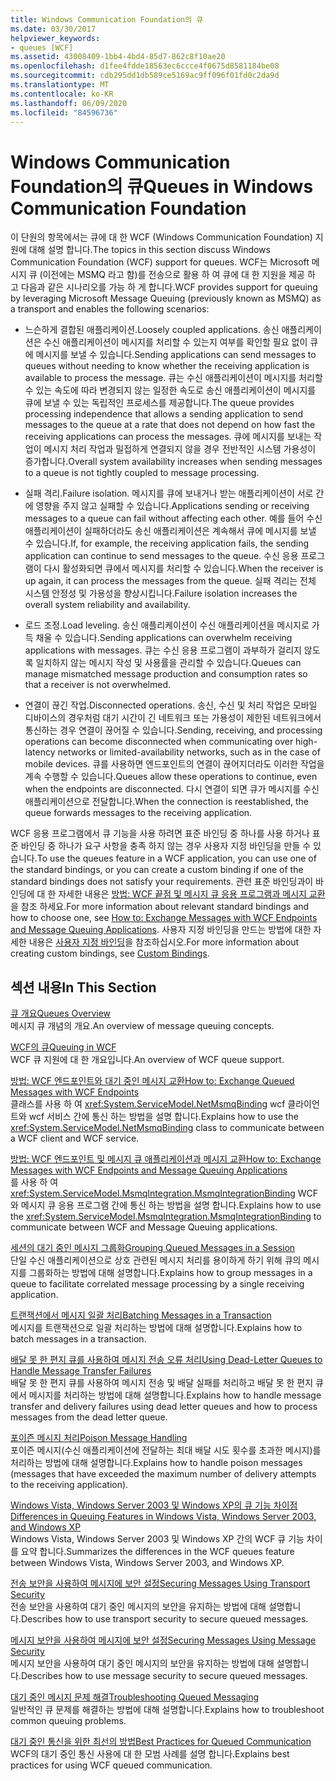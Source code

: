 ```yaml
---
title: Windows Communication Foundation의 큐
ms.date: 03/30/2017
helpviewer_keywords:
- queues [WCF]
ms.assetid: 43008409-1bb4-4bd4-85d7-862c8f10ae20
ms.openlocfilehash: d1fee4fdde18563ec6ccce4f0675d8581184be08
ms.sourcegitcommit: cdb295dd1db589ce5169ac9ff096f01fd0c2da9d
ms.translationtype: MT
ms.contentlocale: ko-KR
ms.lasthandoff: 06/09/2020
ms.locfileid: "84596736"
---
```

# <a name="queues-in-windows-communication-foundation"></a><span data-ttu-id="68e7d-102">Windows Communication Foundation의 큐</span><span class="sxs-lookup"><span data-stu-id="68e7d-102">Queues in Windows Communication Foundation</span></span>
<span data-ttu-id="68e7d-103">이 단원의 항목에서는 큐에 대 한 WCF (Windows Communication Foundation) 지원에 대해 설명 합니다.</span><span class="sxs-lookup"><span data-stu-id="68e7d-103">The topics in this section discuss Windows Communication Foundation (WCF) support for queues.</span></span> <span data-ttu-id="68e7d-104">WCF는 Microsoft 메시지 큐 (이전에는 MSMQ 라고 함)를 전송으로 활용 하 여 큐에 대 한 지원을 제공 하 고 다음과 같은 시나리오를 가능 하 게 합니다.</span><span class="sxs-lookup"><span data-stu-id="68e7d-104">WCF provides support for queuing by leveraging Microsoft Message Queuing (previously known as MSMQ) as a transport and enables the following scenarios:</span></span>  
  
- <span data-ttu-id="68e7d-105">느슨하게 결합된 애플리케이션.</span><span class="sxs-lookup"><span data-stu-id="68e7d-105">Loosely coupled applications.</span></span> <span data-ttu-id="68e7d-106">송신 애플리케이션은 수신 애플리케이션이 메시지를 처리할 수 있는지 여부를 확인할 필요 없이 큐에 메시지를 보낼 수 있습니다.</span><span class="sxs-lookup"><span data-stu-id="68e7d-106">Sending applications can send messages to queues without needing to know whether the receiving application is available to process the message.</span></span> <span data-ttu-id="68e7d-107">큐는 수신 애플리케이션이 메시지를 처리할 수 있는 속도에 따라 변경되지 않는 일정한 속도로 송신 애플리케이션이 메시지를 큐에 보낼 수 있는 독립적인 프로세스를 제공합니다.</span><span class="sxs-lookup"><span data-stu-id="68e7d-107">The queue provides processing independence that allows a sending application to send messages to the queue at a rate that does not depend on how fast the receiving applications can process the messages.</span></span> <span data-ttu-id="68e7d-108">큐에 메시지를 보내는 작업이 메시지 처리 작업과 밀접하게 연결되지 않을 경우 전반적인 시스템 가용성이 증가합니다.</span><span class="sxs-lookup"><span data-stu-id="68e7d-108">Overall system availability increases when sending messages to a queue is not tightly coupled to message processing.</span></span>  
  
- <span data-ttu-id="68e7d-109">실패 격리.</span><span class="sxs-lookup"><span data-stu-id="68e7d-109">Failure isolation.</span></span> <span data-ttu-id="68e7d-110">메시지를 큐에 보내거나 받는 애플리케이션이 서로 간에 영향을 주지 않고 실패할 수 있습니다.</span><span class="sxs-lookup"><span data-stu-id="68e7d-110">Applications sending or receiving messages to a queue can fail without affecting each other.</span></span> <span data-ttu-id="68e7d-111">예를 들어 수신 애플리케이션이 실패하더라도 송신 애플리케이션은 계속해서 큐에 메시지를 보낼 수 있습니다.</span><span class="sxs-lookup"><span data-stu-id="68e7d-111">If, for example, the receiving application fails, the sending application can continue to send messages to the queue.</span></span> <span data-ttu-id="68e7d-112">수신 응용 프로그램이 다시 활성화되면 큐에서 메시지를 처리할 수 있습니다.</span><span class="sxs-lookup"><span data-stu-id="68e7d-112">When the receiver is up again, it can process the messages from the queue.</span></span> <span data-ttu-id="68e7d-113">실패 격리는 전체 시스템 안정성 및 가용성을 향상시킵니다.</span><span class="sxs-lookup"><span data-stu-id="68e7d-113">Failure isolation increases the overall system reliability and availability.</span></span>  
  
- <span data-ttu-id="68e7d-114">로드 조정.</span><span class="sxs-lookup"><span data-stu-id="68e7d-114">Load leveling.</span></span> <span data-ttu-id="68e7d-115">송신 애플리케이션이 수신 애플리케이션을 메시지로 가득 채울 수 있습니다.</span><span class="sxs-lookup"><span data-stu-id="68e7d-115">Sending applications can overwhelm receiving applications with messages.</span></span> <span data-ttu-id="68e7d-116">큐는 수신 응용 프로그램이 과부하가 걸리지 않도록 일치하지 않는 메시지 작성 및 사용률을 관리할 수 있습니다.</span><span class="sxs-lookup"><span data-stu-id="68e7d-116">Queues can manage mismatched message production and consumption rates so that a receiver is not overwhelmed.</span></span>  
  
- <span data-ttu-id="68e7d-117">연결이 끊긴 작업.</span><span class="sxs-lookup"><span data-stu-id="68e7d-117">Disconnected operations.</span></span> <span data-ttu-id="68e7d-118">송신, 수신 및 처리 작업은 모바일 디바이스의 경우처럼 대기 시간이 긴 네트워크 또는 가용성이 제한된 네트워크에서 통신하는 경우 연결이 끊어질 수 있습니다.</span><span class="sxs-lookup"><span data-stu-id="68e7d-118">Sending, receiving, and processing operations can become disconnected when communicating over high-latency networks or limited-availability networks, such as in the case of mobile devices.</span></span> <span data-ttu-id="68e7d-119">큐를 사용하면 엔드포인트의 연결이 끊어지더라도 이러한 작업을 계속 수행할 수 있습니다.</span><span class="sxs-lookup"><span data-stu-id="68e7d-119">Queues allow these operations to continue, even when the endpoints are disconnected.</span></span> <span data-ttu-id="68e7d-120">다시 연결이 되면 큐가 메시지를 수신 애플리케이션으로 전달합니다.</span><span class="sxs-lookup"><span data-stu-id="68e7d-120">When the connection is reestablished, the queue forwards messages to the receiving application.</span></span>  
  
 <span data-ttu-id="68e7d-121">WCF 응용 프로그램에서 큐 기능을 사용 하려면 표준 바인딩 중 하나를 사용 하거나 표준 바인딩 중 하나가 요구 사항을 충족 하지 않는 경우 사용자 지정 바인딩을 만들 수 있습니다.</span><span class="sxs-lookup"><span data-stu-id="68e7d-121">To use the queues feature in a WCF application, you can use one of the standard bindings, or you can create a custom binding if one of the standard bindings does not satisfy your requirements.</span></span> <span data-ttu-id="68e7d-122">관련 표준 바인딩과이 바인딩에 대 한 자세한 내용은 [방법: WCF 끝점 및 메시지 큐 응용 프로그램과 메시지 교환](how-to-exchange-messages-with-wcf-endpoints-and-message-queuing-applications.md)을 참조 하세요.</span><span class="sxs-lookup"><span data-stu-id="68e7d-122">For more information about relevant standard bindings and how to choose one, see [How to: Exchange Messages with WCF Endpoints and Message Queuing Applications](how-to-exchange-messages-with-wcf-endpoints-and-message-queuing-applications.md).</span></span> <span data-ttu-id="68e7d-123">사용자 지정 바인딩을 만드는 방법에 대한 자세한 내용은 [사용자 지정 바인딩](../extending/custom-bindings.md)을 참조하십시오.</span><span class="sxs-lookup"><span data-stu-id="68e7d-123">For more information about creating custom bindings, see [Custom Bindings](../extending/custom-bindings.md).</span></span>  
  
## <a name="in-this-section"></a><span data-ttu-id="68e7d-124">섹션 내용</span><span class="sxs-lookup"><span data-stu-id="68e7d-124">In This Section</span></span>  
 [<span data-ttu-id="68e7d-125">큐 개요</span><span class="sxs-lookup"><span data-stu-id="68e7d-125">Queues Overview</span></span>](queues-overview.md)  
 <span data-ttu-id="68e7d-126">메시지 큐 개념의 개요.</span><span class="sxs-lookup"><span data-stu-id="68e7d-126">An overview of message queuing concepts.</span></span>  
  
 [<span data-ttu-id="68e7d-127">WCF의 큐</span><span class="sxs-lookup"><span data-stu-id="68e7d-127">Queuing in WCF</span></span>](queuing-in-wcf.md)  
 <span data-ttu-id="68e7d-128">WCF 큐 지원에 대 한 개요입니다.</span><span class="sxs-lookup"><span data-stu-id="68e7d-128">An overview of WCF queue support.</span></span>  
  
 [<span data-ttu-id="68e7d-129">방법: WCF 엔드포인트와 대기 중인 메시지 교환</span><span class="sxs-lookup"><span data-stu-id="68e7d-129">How to: Exchange Queued Messages with WCF Endpoints</span></span>](how-to-exchange-queued-messages-with-wcf-endpoints.md)  
 <span data-ttu-id="68e7d-130">클래스를 사용 하 여 <xref:System.ServiceModel.NetMsmqBinding> wcf 클라이언트와 wcf 서비스 간에 통신 하는 방법을 설명 합니다.</span><span class="sxs-lookup"><span data-stu-id="68e7d-130">Explains how to use the <xref:System.ServiceModel.NetMsmqBinding> class to communicate between a WCF client and WCF service.</span></span>  
  
 [<span data-ttu-id="68e7d-131">방법: WCF 엔드포인트 및 메시지 큐 애플리케이션과 메시지 교환</span><span class="sxs-lookup"><span data-stu-id="68e7d-131">How to: Exchange Messages with WCF Endpoints and Message Queuing Applications</span></span>](how-to-exchange-messages-with-wcf-endpoints-and-message-queuing-applications.md)  
 <span data-ttu-id="68e7d-132">를 사용 하 여 <xref:System.ServiceModel.MsmqIntegration.MsmqIntegrationBinding> WCF와 메시지 큐 응용 프로그램 간에 통신 하는 방법을 설명 합니다.</span><span class="sxs-lookup"><span data-stu-id="68e7d-132">Explains how to use the <xref:System.ServiceModel.MsmqIntegration.MsmqIntegrationBinding> to communicate between WCF and Message Queuing applications.</span></span>  
  
 [<span data-ttu-id="68e7d-133">세션의 대기 중인 메시지 그룹화</span><span class="sxs-lookup"><span data-stu-id="68e7d-133">Grouping Queued Messages in a Session</span></span>](grouping-queued-messages-in-a-session.md)  
 <span data-ttu-id="68e7d-134">단일 수신 애플리케이션으로 상호 관련된 메시지 처리를 용이하게 하기 위해 큐의 메시지를 그룹화하는 방법에 대해 설명합니다.</span><span class="sxs-lookup"><span data-stu-id="68e7d-134">Explains how to group messages in a queue to facilitate correlated message processing by a single receiving application.</span></span>  
  
 [<span data-ttu-id="68e7d-135">트랜잭션에서 메시지 일괄 처리</span><span class="sxs-lookup"><span data-stu-id="68e7d-135">Batching Messages in a Transaction</span></span>](batching-messages-in-a-transaction.md)  
 <span data-ttu-id="68e7d-136">메시지를 트랜잭션으로 일괄 처리하는 방법에 대해 설명합니다.</span><span class="sxs-lookup"><span data-stu-id="68e7d-136">Explains how to batch messages in a transaction.</span></span>  
  
 [<span data-ttu-id="68e7d-137">배달 못 한 편지 큐를 사용하여 메시지 전송 오류 처리</span><span class="sxs-lookup"><span data-stu-id="68e7d-137">Using Dead-Letter Queues to Handle Message Transfer Failures</span></span>](using-dead-letter-queues-to-handle-message-transfer-failures.md)  
 <span data-ttu-id="68e7d-138">배달 못 한 편지 큐를 사용하여 메시지 전송 및 배달 실패를 처리하고 배달 못 한 편지 큐에서 메시지를 처리하는 방법에 대해 설명합니다.</span><span class="sxs-lookup"><span data-stu-id="68e7d-138">Explains how to handle message transfer and delivery failures using dead letter queues and how to process messages from the dead letter queue.</span></span>  
  
 [<span data-ttu-id="68e7d-139">포이즌 메시지 처리</span><span class="sxs-lookup"><span data-stu-id="68e7d-139">Poison Message Handling</span></span>](poison-message-handling.md)  
 <span data-ttu-id="68e7d-140">포이즌 메시지(수신 애플리케이션에 전달하는 최대 배달 시도 횟수를 초과한 메시지)를 처리하는 방법에 대해 설명합니다.</span><span class="sxs-lookup"><span data-stu-id="68e7d-140">Explains how to handle poison messages (messages that have exceeded the maximum number of delivery attempts to the receiving application).</span></span>  
  
 [<span data-ttu-id="68e7d-141">Windows Vista, Windows Server 2003 및 Windows XP의 큐 기능 차이점</span><span class="sxs-lookup"><span data-stu-id="68e7d-141">Differences in Queuing Features in Windows Vista, Windows Server 2003, and Windows XP</span></span>](diff-in-queue-in-vista-server-2003-windows-xp.md)  
 <span data-ttu-id="68e7d-142">Windows Vista, Windows Server 2003 및 Windows XP 간의 WCF 큐 기능 차이를 요약 합니다.</span><span class="sxs-lookup"><span data-stu-id="68e7d-142">Summarizes the differences in the WCF queues feature between Windows Vista, Windows Server 2003, and Windows XP.</span></span>  
  
 [<span data-ttu-id="68e7d-143">전송 보안을 사용하여 메시지에 보안 설정</span><span class="sxs-lookup"><span data-stu-id="68e7d-143">Securing Messages Using Transport Security</span></span>](securing-messages-using-transport-security.md)  
 <span data-ttu-id="68e7d-144">전송 보안을 사용하여 대기 중인 메시지의 보안을 유지하는 방법에 대해 설명합니다.</span><span class="sxs-lookup"><span data-stu-id="68e7d-144">Describes how to use transport security to secure queued messages.</span></span>  
  
 [<span data-ttu-id="68e7d-145">메시지 보안을 사용하여 메시지에 보안 설정</span><span class="sxs-lookup"><span data-stu-id="68e7d-145">Securing Messages Using Message Security</span></span>](securing-messages-using-message-security.md)  
 <span data-ttu-id="68e7d-146">메시지 보안을 사용하여 대기 중인 메시지의 보안을 유지하는 방법에 대해 설명합니다.</span><span class="sxs-lookup"><span data-stu-id="68e7d-146">Describes how to use message security to secure queued messages.</span></span>  
  
 [<span data-ttu-id="68e7d-147">대기 중인 메시지 문제 해결</span><span class="sxs-lookup"><span data-stu-id="68e7d-147">Troubleshooting Queued Messaging</span></span>](troubleshooting-queued-messaging.md)  
 <span data-ttu-id="68e7d-148">일반적인 큐 문제를 해결하는 방법에 대해 설명합니다.</span><span class="sxs-lookup"><span data-stu-id="68e7d-148">Explains how to troubleshoot common queuing problems.</span></span>  
  
 [<span data-ttu-id="68e7d-149">대기 중인 통신을 위한 최선의 방법</span><span class="sxs-lookup"><span data-stu-id="68e7d-149">Best Practices for Queued Communication</span></span>](best-practices-for-queued-communication.md)  
 <span data-ttu-id="68e7d-150">WCF의 대기 중인 통신 사용에 대 한 모범 사례를 설명 합니다.</span><span class="sxs-lookup"><span data-stu-id="68e7d-150">Explains best practices for using WCF queued communication.</span></span>  
